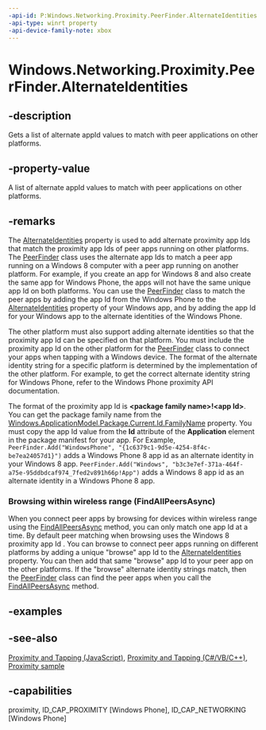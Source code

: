 ```yaml
---
-api-id: P:Windows.Networking.Proximity.PeerFinder.AlternateIdentities
-api-type: winrt property
-api-device-family-note: xbox
---
```


<!-- Property syntax
public Windows.Foundation.Collections.IMap<string, string> AlternateIdentities { get; }
-->

# Windows.Networking.Proximity.PeerFinder.AlternateIdentities

## -description
Gets a list of alternate appId values to match with peer applications on other platforms.

## -property-value
A list of alternate appId values to match with peer applications on other platforms.

## -remarks
The [AlternateIdentities](peerfinder_alternateidentities.md) property is used to add alternate proximity app Ids that match the proximity app Ids of peer apps running on other platforms. The [PeerFinder](peerfinder.md) class uses the alternate app Ids to match a peer app running on a Windows 8 computer with a peer app running on another platform. For example, if you create an app for Windows 8 and also create the same app for Windows Phone, the apps will not have the same unique app Id on both platforms. You can use the [PeerFinder](peerfinder.md) class to match the peer apps by adding the app Id from the Windows Phone to the [AlternateIdentities](peerfinder_alternateidentities.md) property of your Windows app, and by adding the app Id for your Windows app to the alternate identities of the Windows Phone.

The other platform must also support adding alternate identities so that the proximity app Id can be specified on that platform. You must include the proximity app Id on the other platform for the [PeerFinder](peerfinder.md) class to connect your apps when tapping with a Windows device. The format of the alternate identity string for a specific platform is determined by the implementation of the other platform. For example, to get the correct alternate identity string for Windows Phone, refer to the Windows Phone proximity API documentation.

The format of the proximity app Id is **&lt;package family name&gt;!&lt;app Id&gt;**. You can get the package family name from the [Windows.ApplicationModel.Package.Current.Id.FamilyName](../windows.applicationmodel/packageid_familyname.md) property. You must copy the app Id value from the **Id** attribute of the **Application** element in the package manifest for your app. For Example, `PeerFinder.Add("WindowsPhone", "{1c6379c1-9d5e-4254-8f4c-be7ea24057d1}")` adds a Windows Phone 8 app id as an alternate identity in your Windows 8 app. `PeerFinder.Add("Windows", "b3c3e7ef-371a-464f-a75e-95ddbdcaf974_7fed2v891h66p!App")` adds a Windows 8 app id as an alternate identity in a Windows Phone 8 app.

### Browsing within wireless range (FindAllPeersAsync)

When you connect peer apps by browsing for devices within wireless range using the [FindAllPeersAsync](peerfinder_findallpeersasync.md) method, you can only match one app Id at a time. By default peer matching when browsing uses the Windows 8 proximity app Id . You can browse to connect peer apps running on different platforms by adding a unique "browse" app Id to the [AlternateIdentities](peerfinder_alternateidentities.md) property. You can then add that same "browse" app Id to your peer app on the other platforms. If the "browse" alternate identity strings match, then the [PeerFinder](peerfinder.md) class can find the peer apps when you call the [FindAllPeersAsync](peerfinder_findallpeersasync.md) method.

## -examples

## -see-also
[Proximity and Tapping (JavaScript)](http://msdn.microsoft.com/library/84a30dcf-ef14-4a93-9e7c-7a3de867d46b), [Proximity and Tapping (C#/VB/C++)](http://msdn.microsoft.com/library/f25bb1df-1cfd-45cd-8c67-04eec73ebfbd), [Proximity sample](http://go.microsoft.com/fwlink/p/?linkid=245082)

## -capabilities
proximity, ID_CAP_PROXIMITY [Windows Phone], ID_CAP_NETWORKING [Windows Phone]
